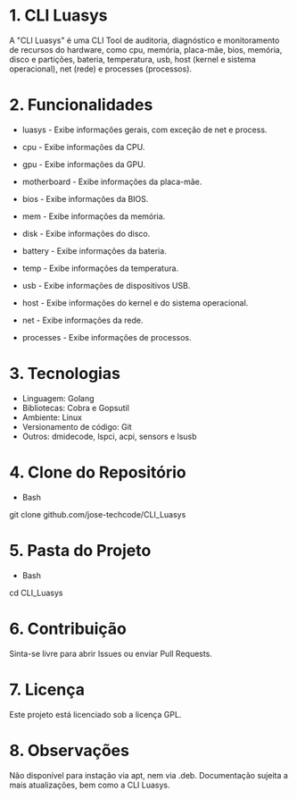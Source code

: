 # 1. CLI Luasys

A "CLI Luasys" é uma CLI Tool de auditoria, diagnóstico e monitoramento de recursos do hardware, como cpu, memória, placa-mãe, bios, memória, disco e partições, bateria, temperatura, usb, host (kernel e sistema operacional), net (rede) e processes (processos).

# 2. Funcionalidades

- luasys - Exibe informações gerais, com exceção de net e process.

- cpu - Exibe informações da CPU.

- gpu - Exibe informações da GPU.

- motherboard - Exibe informações da placa-mãe.

- bios - Exibe informações da BIOS.

- mem - Exibe informações da memória.

- disk - Exibe informações do disco.

- battery - Exibe informações da bateria.

- temp - Exibe informações da temperatura.

- usb - Exibe informações de dispositivos USB.

- host - Exibe informações do kernel e do sistema operacional.

- net - Exibe informações da rede.

- processes - Exibe informações de processos.

# 3. Tecnologias

- Linguagem: Golang
- Bibliotecas: Cobra e Gopsutil
- Ambiente: Linux
- Versionamento de código: Git
- Outros: dmidecode, lspci, acpi, sensors e lsusb

# 4. Clone do Repositório

- Bash

git clone github.com/jose-techcode/CLI_Luasys

# 5. Pasta do Projeto

- Bash

cd CLI_Luasys

# 6. Contribuição

Sinta-se livre para abrir Issues ou enviar Pull Requests.

# 7. Licença

Este projeto está licenciado sob a licença GPL.

# 8. Observações

Não disponível para instação via apt, nem via .deb. Documentação sujeita a mais atualizações, bem como a CLI Luasys.